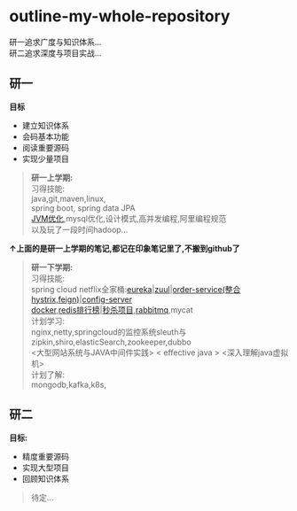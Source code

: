 # outline-my-whole-repository
研一追求广度与知识体系...  
研二追求深度与项目实战...

## 研一

**目标**
+ 建立知识体系
+ 会码基本功能
+ 阅读重要源码
+ 实现少量项目

>**研一上学期:**   
习得技能:  
java,git,maven,linux,  
spring boot, spring data JPA  
[JVM优化](https://github.com/sx89/JVM),mysql优化,设计模式,高并发编程,阿里编程规范  
> 以及玩了一段时间hadoop...  

**↑上面的是研一上学期的笔记,都记在印象笔记里了,不搬到github了**

>**研一下学期:**  
习得技能:  
spring cloud netflix全家桶:[eureka](https://github.com/sx89/eureka_server)|[zuul](https://github.com/sx89/api_gateway)|[order-service(整合hystrix,feign)](https://github.com/sx89/order_service)|[config-server](https://github.com/sx89/config_server)  
[docker](https://github.com/sx89/docker-note),[redis排行榜](https://github.com/sx89/ranking-practice)|[秒杀项目](https://github.com/sx89/seckill-practice),[rabbitmq](https://github.com/sx89/rocketmq4.0-code),mycat   
计划学习:  
nginx,netty,springcloud的监控系统sleuth与zipkin,shiro,elasticSearch,zookeeper,dubbo   
<大型网站系统与JAVA中间件实践> < effective java > <深入理解java虚拟机>   
计划了解:  
> mongodb,kafka,k8s,  

## 研二
**目标:**
+ 精度重要源码
+ 实现大型项目
+ 回顾知识体系 

>  
>待定...  


